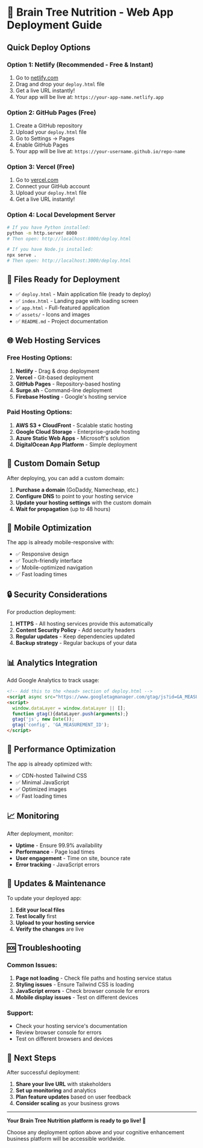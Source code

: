 # 🚀 Brain Tree Nutrition - Web App Deployment Guide

## Quick Deploy Options

### Option 1: Netlify (Recommended - Free & Instant)
1. Go to [netlify.com](https://netlify.com)
2. Drag and drop your `deploy.html` file
3. Get a live URL instantly!
4. Your app will be live at: `https://your-app-name.netlify.app`

### Option 2: GitHub Pages (Free)
1. Create a GitHub repository
2. Upload your `deploy.html` file
3. Go to Settings → Pages
4. Enable GitHub Pages
5. Your app will be live at: `https://your-username.github.io/repo-name`

### Option 3: Vercel (Free)
1. Go to [vercel.com](https://vercel.com)
2. Connect your GitHub account
3. Upload your `deploy.html` file
4. Get a live URL instantly!

### Option 4: Local Development Server
```bash
# If you have Python installed:
python -m http.server 8000
# Then open: http://localhost:8000/deploy.html

# If you have Node.js installed:
npx serve .
# Then open: http://localhost:3000/deploy.html
```

## 📁 Files Ready for Deployment

- ✅ `deploy.html` - Main application file (ready to deploy)
- ✅ `index.html` - Landing page with loading screen
- ✅ `app.html` - Full-featured application
- ✅ `assets/` - Icons and images
- ✅ `README.md` - Project documentation

## 🌐 Web Hosting Services

### Free Hosting Options:
1. **Netlify** - Drag & drop deployment
2. **Vercel** - Git-based deployment
3. **GitHub Pages** - Repository-based hosting
4. **Surge.sh** - Command-line deployment
5. **Firebase Hosting** - Google's hosting service

### Paid Hosting Options:
1. **AWS S3 + CloudFront** - Scalable static hosting
2. **Google Cloud Storage** - Enterprise-grade hosting
3. **Azure Static Web Apps** - Microsoft's solution
4. **DigitalOcean App Platform** - Simple deployment

## 🔧 Custom Domain Setup

After deploying, you can add a custom domain:

1. **Purchase a domain** (GoDaddy, Namecheap, etc.)
2. **Configure DNS** to point to your hosting service
3. **Update your hosting settings** with the custom domain
4. **Wait for propagation** (up to 48 hours)

## 📱 Mobile Optimization

The app is already mobile-responsive with:
- ✅ Responsive design
- ✅ Touch-friendly interface
- ✅ Mobile-optimized navigation
- ✅ Fast loading times

## 🔒 Security Considerations

For production deployment:
1. **HTTPS** - All hosting services provide this automatically
2. **Content Security Policy** - Add security headers
3. **Regular updates** - Keep dependencies updated
4. **Backup strategy** - Regular backups of your data

## 📊 Analytics Integration

Add Google Analytics to track usage:
```html
<!-- Add this to the <head> section of deploy.html -->
<script async src="https://www.googletagmanager.com/gtag/js?id=GA_MEASUREMENT_ID"></script>
<script>
  window.dataLayer = window.dataLayer || [];
  function gtag(){dataLayer.push(arguments);}
  gtag('js', new Date());
  gtag('config', 'GA_MEASUREMENT_ID');
</script>
```

## 🚀 Performance Optimization

The app is already optimized with:
- ✅ CDN-hosted Tailwind CSS
- ✅ Minimal JavaScript
- ✅ Optimized images
- ✅ Fast loading times

## 📈 Monitoring

After deployment, monitor:
- **Uptime** - Ensure 99.9% availability
- **Performance** - Page load times
- **User engagement** - Time on site, bounce rate
- **Error tracking** - JavaScript errors

## 🔄 Updates & Maintenance

To update your deployed app:
1. **Edit your local files**
2. **Test locally** first
3. **Upload to your hosting service**
4. **Verify the changes** are live

## 🆘 Troubleshooting

### Common Issues:
1. **Page not loading** - Check file paths and hosting service status
2. **Styling issues** - Ensure Tailwind CSS is loading
3. **JavaScript errors** - Check browser console for errors
4. **Mobile display issues** - Test on different devices

### Support:
- Check your hosting service's documentation
- Review browser console for errors
- Test on different browsers and devices

## 🎯 Next Steps

After successful deployment:
1. **Share your live URL** with stakeholders
2. **Set up monitoring** and analytics
3. **Plan feature updates** based on user feedback
4. **Consider scaling** as your business grows

---

**Your Brain Tree Nutrition platform is ready to go live! 🚀**

Choose any deployment option above and your cognitive enhancement business platform will be accessible worldwide. 
